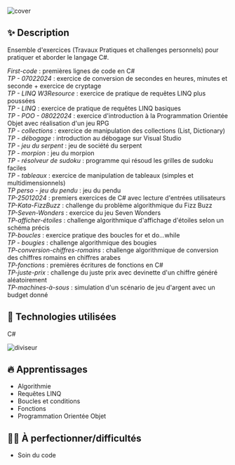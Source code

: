 ![cover](https://github.com/JessicaGUALTIERI/Cours-TP-C-/blob/main/readme_img/README_cover.png)

## ✨ __Description__  
Ensemble d'exercices (Travaux Pratiques et challenges personnels) pour pratiquer et aborder le langage C#.

*First-code* : premières lignes de code en C#  
*TP - 07022024* : exercice de conversion de secondes en heures, minutes et seconde + exercice de cryptage  
*TP - LINQ W3Resource* : exercice de pratique de requêtes LINQ plus poussées  
*TP - LINQ* : exercice de pratique de requêtes LINQ basiques  
*TP - POO - 08022024* : exercice d'introduction à la Programmation Orientée Objet avec réalisation d'un jeu RPG  
*TP - collections* : exercice de manipulation des collections (List, Dictionary)  
*TP - débogage* : introduction au débogage sur Visual Studio  
*TP - jeu du serpent* : jeu de société du serpent  
*TP - morpion* : jeu du morpion  
*TP - résolveur de sudoku* : programme qui résoud les grilles de sudoku faciles  
*TP - tableaux* : exercice de manipulation de tableaux (simples et multidimensionnels)  
*TP perso - jeu du pendu* : jeu du pendu  
*TP-25012024* : premiers exercices de C# avec lecture d'entrées utilisateurs  
*TP-Kata-FizzBuzz* : challenge du problème algorithmique du Fizz Buzz  
*TP-Seven-Wonders* : exercice du jeu Seven Wonders  
*TP-afficher-étoiles* : challenge algorithmique d'affichage d'étoiles selon un schéma précis  
*TP-boucles* : exercice pratique des boucles for et do...while  
*TP - bougies* : challenge algorithmique des bougies  
*TP-conversion-chiffres-romains* : challenge algorithmique de conversion des chiffres romains en chiffres arabes  
*TP-fonctions* : premières écritures de fonctions en C#  
*TP-juste-prix* : challenge du juste prix avec devinette d'un chiffre généré aléatoirement  
*TP-machines-à-sous* : simulation d'un scénario de jeu d'argent avec un budget donné  


## 🚀 __Technologies utilisées__  
C#

![diviseur](https://github.com/JessicaGUALTIERI/Cours-TP-C-/blob/main/readme_img/README_diviseur.png)

## 🔥 __Apprentissages__  
* Algorithmie
* Requêtes LINQ
* Boucles et conditions
* Fonctions
* Programmation Orientée Objet

## 🏋️‍♀️ __À perfectionner/difficultés__  
* Soin du code
